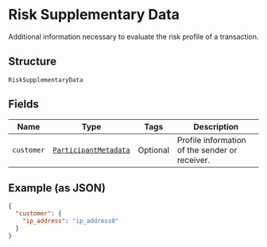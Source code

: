 
# Risk Supplementary Data

Additional information necessary to evaluate the risk profile of a transaction.

## Structure

`RiskSupplementaryData`

## Fields

| Name | Type | Tags | Description |
|  --- | --- | --- | --- |
| `customer` | [`ParticipantMetadata`](../../doc/models/participant-metadata.md) | Optional | Profile information of the sender or receiver. |

## Example (as JSON)

```json
{
  "customer": {
    "ip_address": "ip_address0"
  }
}
```

